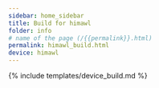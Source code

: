 ```yaml
---
sidebar: home_sidebar
title: Build for himawl
folder: info
# name of the page (/{{permalink}}.html)
permalink: himawl_build.html
device: himawl
---
```

{% include templates/device_build.md %}
